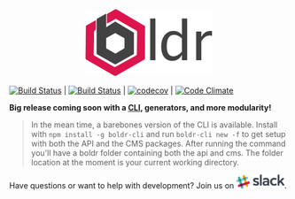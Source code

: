 <p align="center"><img src="/docs/assets/logo-small.png"></p>

[![Build Status](https://drone.boldr.io/api/badges/boldr/boldr-api/status.svg)](https://drone.boldr.io/boldr/boldr-api) |
[![Build Status](https://travis-ci.org/boldr/boldr-api.svg?branch=master)](https://travis-ci.org/boldr/boldr-api) |  [![codecov](https://codecov.io/gh/boldr/boldr-api/branch/master/graph/badge.svg)](https://codecov.io/gh/boldr/boldr-api) |
 [![Code Climate](https://codeclimate.com/github/boldr/boldr-api/badges/gpa.svg)](https://codeclimate.com/github/boldr/boldr-api)

 **Big release coming soon with a [CLI](https://github.com/boldr/getBoldr/tree/master/packages/boldr-cli), generators, and more modularity!**  
 > In the mean time, a barebones version of the CLI is available. Install with `npm install -g boldr-cli` and run `boldr-cli new -f` to get setup with both the API and the CMS packages. After running the command you'll have a boldr folder containing both the api and cms. The folder location at the moment is your current working directory.


 Have questions or want to help with development? Join us on <a href="https://slack.boldr.io" target="blank"><img src="/docs/assets/slack-logo.png" height="25" /></a>.
